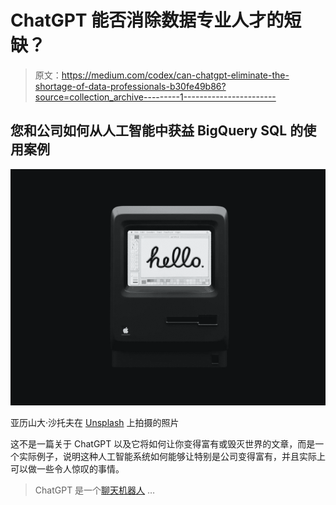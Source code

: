 # ChatGPT 能否消除数据专业人才的短缺？

> 原文：<https://medium.com/codex/can-chatgpt-eliminate-the-shortage-of-data-professionals-b30fe49b86?source=collection_archive---------1----------------------->

## 您和公司如何从人工智能中获益 BigQuery SQL 的使用案例

![](img/12b70a630d3861b089cf9f2a8b26c7a4.png)

亚历山大·沙托夫在 [Unsplash](https://unsplash.com/photos/PHH_0uw9-Qw?utm_source=unsplash&utm_medium=referral&utm_content=creditCopyText) 上拍摄的照片

这不是一篇关于 ChatGPT 以及它将如何让你变得富有或毁灭世界的文章，而是一个实际例子，说明这种人工智能系统如何能够让特别是公司变得富有，并且实际上可以做一些令人惊叹的事情。

> ChatGPT 是一个[聊天机器人](https://en.wikipedia.org/wiki/Chatbot) …